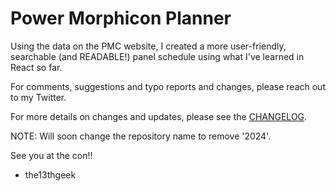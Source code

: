 # Power Morphicon Planner

Using the data on the PMC website, I created a more user-friendly, searchable (and READABLE!) panel schedule using what I've learned in React so far.

For comments, suggestions and typo reports and changes, please reach out to my Twitter.

For more details on changes and updates, please see the [CHANGELOG](./CHANGELOG.md).

NOTE: Will soon change the repository name to remove '2024'.

See you at the con!! 
- the13thgeek
